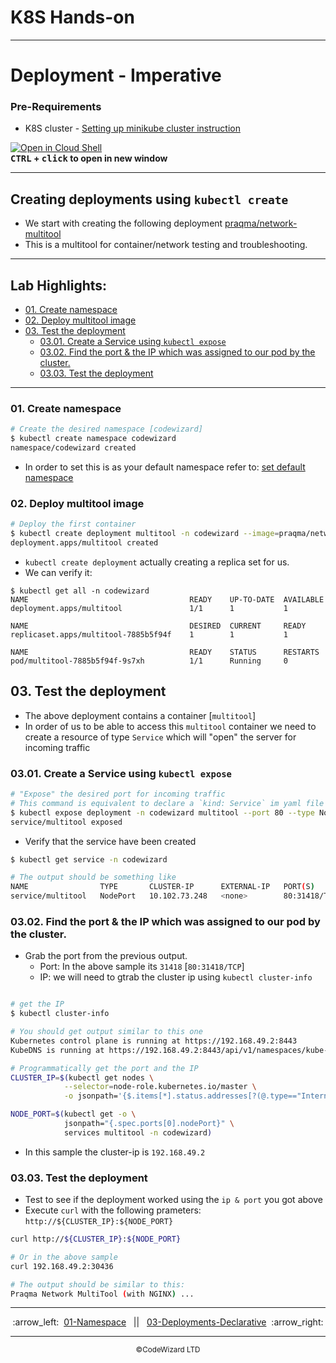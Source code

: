 

# K8S Hands-on


---
# Deployment - Imperative

### Pre-Requirements

- K8S cluster - <a href="../00-VerifyCluster">Setting up minikube cluster instruction</a>

[![Open in Cloud Shell](https://gstatic.com/cloudssh/images/open-btn.svg)](https://console.cloud.google.com/cloudshell/editor?cloudshell_git_repo=https://github.com/seifrajhi/Kubernetes-practical-exercises-Hands-on&cloudshell_workspace=KubernetesLabs&cloudshell_open_in_editor=README.md)  
**<kbd>CTRL</kbd> + <kbd>click</kbd> to open in new window**

---

## Creating deployments using `kubectl create`

- We start with creating the following deployment
  [praqma/network-multitool](https://github.com/Praqma/Network-MultiTool)
- This is a multitool for container/network testing and troubleshooting.

<!-- inPage TOC start -->

---
## Lab Highlights:
 - [01. Create namespace](#01-Create-namespace)
 - [02. Deploy multitool image](#02-Deploy-multitool-image)
 - [03. Test the deployment](#03-Test-the-deployment)
   - [03.01. Create a Service using `kubectl expose`](#0301-Create-a-Service-using-kubectl-expose)
   - [03.02. Find the port &amp; the IP which was assigned to our pod by the cluster.](#0302-Find-the-port--the-IP-which-was-assigned-to-our-pod-by-the-cluster)
   - [03.03. Test the deployment](#0303-Test-the-deployment)

---

<!-- inPage TOC end -->

### 01. Create namespace

```sh
# Create the desired namespace [codewizard]
$ kubectl create namespace codewizard
namespace/codewizard created
```

- In order to set this is as your default namespace refer to: <a href="../01-Namespace#2-setting-the-default-namespace-for-kubectl">set default namespace</a>

### 02. Deploy multitool image

```sh
# Deploy the first container
$ kubectl create deployment multitool -n codewizard --image=praqma/network-multitool
deployment.apps/multitool created
```

- `kubectl create deployment` actually creating a replica set for us.
- We can verify it:

```
$ kubectl get all -n codewizard
NAME                                    READY    UP-TO-DATE  AVAILABLE
deployment.apps/multitool               1/1      1           1

NAME                                    DESIRED  CURRENT     READY
replicaset.apps/multitool-7885b5f94f    1        1           1

NAME                                    READY    STATUS      RESTARTS
pod/multitool-7885b5f94f-9s7xh          1/1      Running     0
```

## 03. Test the deployment

- The above deployment contains a container [`multitool`]
- In order of us to be able to access this `multitool` container we need to create a resource of type `Service` which will "open" the server for incoming traffic

### 03.01. Create a Service using `kubectl expose`

```sh
# "Expose" the desired port for incoming traffic
# This command is equivalent to declare a `kind: Service` im yaml file
$ kubectl expose deployment -n codewizard multitool --port 80 --type NodePort
service/multitool exposed
```

- Verify that the service have been created

```sh
$ kubectl get service -n codewizard

# The output should be something like
NAME                TYPE       CLUSTER-IP      EXTERNAL-IP   PORT(S)        AGE
service/multitool   NodePort   10.102.73.248   <none>        80:31418/TCP   3s
```

### 03.02. Find the port & the IP which was assigned to our pod by the cluster.

- Grab the port from the previous output.
  - Port: In the above sample its `31418` [`80:31418/TCP`]
  - IP: we will need to gtrab the cluster ip using `kubectl cluster-info`

```sh

# get the IP
$ kubectl cluster-info

# You should get output similar to this one
Kubernetes control plane is running at https://192.168.49.2:8443
KubeDNS is running at https://192.168.49.2:8443/api/v1/namespaces/kube-system/services/kube-dns:dns/proxy

# Programmatically get the port and the IP
CLUSTER_IP=$(kubectl get nodes \
            --selector=node-role.kubernetes.io/master \
            -o jsonpath='{$.items[*].status.addresses[?(@.type=="InternalIP")].address}')

NODE_PORT=$(kubectl get -o \
            jsonpath="{.spec.ports[0].nodePort}" \
            services multitool -n codewizard)
```

- In this sample the cluster-ip is `192.168.49.2`

### 03.03. Test the deployment

- Test to see if the deployment worked using the `ip & port` you got above
- Execute `curl` with the following prameters: `http://${CLUSTER_IP}:${NODE_PORT}`

```sh
curl http://${CLUSTER_IP}:${NODE_PORT}

# Or in the above sample
curl 192.168.49.2:30436

# The output should be similar to this:
Praqma Network MultiTool (with NGINX) ...
```
<!-- navigation start -->

---

<div align="center">
:arrow_left:&nbsp;
  <a href="../01-Namespace">01-Namespace</a>
&nbsp;&nbsp;||&nbsp;&nbsp;  <a href="../03-Deployments-Declarative">03-Deployments-Declarative</a>
  &nbsp;:arrow_right:</div>

---

<div align="center">
  <small>&copy;CodeWizard LTD</small>
</div>



<!-- navigation end -->